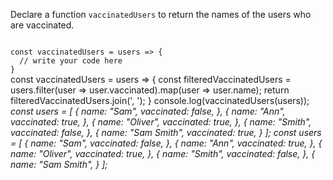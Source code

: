 Declare a function `vaccinatedUsers` to return the names of the users who are vaccinated.

<codeblock language="javascript" type="exercise" testMode="multipleInput">
<code>
const vaccinatedUsers = users => {
  // write your code here
}
</code>

<solution>
const vaccinatedUsers = users => {
  const filteredVaccinatedUsers = users.filter(user => user.vaccinated).map(user => user.name);
  return filteredVaccinatedUsers.join(', ');
}
</solution>

<testcases>
<caller>
console.log(vaccinatedUsers(users));
</caller>
<testcase>
<i>
const users = [
  {
    name: "Sam",
    vaccinated: false,
  },
  {
    name: "Ann",
    vaccinated: true,
  },
  {
    name: "Oliver",
    vaccinated: true,
  },
  {
    name: "Smith",
    vaccinated: false,
  },
  {
    name: "Sam Smith",
    vaccinated: true,
  }
];
</i>
</testcase>
<testcase>
<i>
const users = [
  {
    name: "Sam",
    vaccinated: false,
  },
  {
    name: "Ann",
    vaccinated: true,
  },
  {
    name: "Oliver",
    vaccinated: true,
  },
  {
    name: "Smith",
    vaccinated: false,
  },
  {
    name: "Sam Smith",
  }
];
</i>
</testcase>
</testcases>
</codeblock>